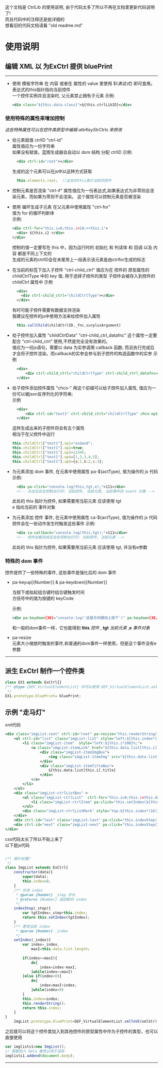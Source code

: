 <!--
 * @LastEditors: Darth_Eternalfaith
 * @LastEditTime: 2022-02-23 15:42:43
-->
这个文档是 CtrlLib 的使用说明, 由于代码太多了所以不再在文档里更新代码说明了!   
而且代码中的注释还是挺详细的   
想看旧的代码文档请看 "old readme.md"   

# 使用说明
## 编辑 XML 以 为ExCtrl 提供 bluePrint 
----
 
* 使用 模板字符串 在 内容 或者在 属性的 value 里使用 ${*表达式*} 即可食用。  
  表达式的this指针指向当前控件  
  一个控件实例并且渲染时, 父元素禁止拥有子元素
  示例:
  ``` xml
  <div class="${this.data.class}">${this.ctrlLibID}</div>
  ```
### 使用特殊的属性来增加控制 
*这些特殊属性可以在控件类原型中编辑 attrKeyStrCtrls 来修改*
* 给元素赋值 ctrlID "ctrl-id"    
  属性值应为一份字符串   
  如果没有赋值，蓝图生成器会自动以 dom 结构 分配 ctrlID
  示例:
  ``` xml
    <div ctrl-id="root"></div>
  ```
  生成的这个元素可以在js中以这种方式获取
  ``` javascript
    this.elements.root;  //此处的this表示当前的控件
  ```
* 控制元素是否渲染 "ctrl-if"
  属性值应为一份表达式,如果表达式为非零则会渲染元素，而如果为零则不会渲染。
  这个属性可以控制元素是否被渲染

* 使用 循环生成子元素 在父元素中使用属性 "ctrl-for"   
  值为 for 的循环判断体   
  示例:   
  ``` XML
  <div ctrl-for="this.i=0;this.i<10;++this.i">
    <div> ${this.i} </div>
  </div>
  ```
  控制的值一定要写在 this 中，因为运行时的 初始化 和 判读体 和 回调 以及 内容 都是不同上下文的  
  生成的元素的ctrlID会在末尾带上一段表示该元素是由ctrlfor生成的标志

* 在当前的标签下加入子控件 "ctrl-child_ctrl"
  值应为在 控件的 原型属性的 childCtrlType 中的 key 值; 用于选择子控件的类型
  子控件会被存入到控件的 childCtrl 属性中
  示例
  ``` xml
    <div>
      <div ctrl-child_ctrl="childCtrlType"></div>
    </div>
  ```
  有时可能子控件需要有数据支持渲染   
  我建议在控件的js中使用方法来给控件加入属性
  ``` javascript
    this.callChild(childCtrlID,_fnc,surplusArgument)
  ```

* 给子控件加入属性 "childCtrlData"
  "ctrl-child_ctrl_datafnc" 这个属性一定要配合 "ctrl-child_ctrl" 使用,不然是完全没有效果的。   
  值应为一份js语句，需要以 data 为实参调用 callback 函数;
  而且执行完成后才会将子控件渲染。而callback的实参会参与到子控件的构造函数中的实参
  示例
  ```xml
    <div>
        <div ctrl-child_ctrl="childCtrlType" ctrl-child_ctrl_datafnc="callback({a:1,b:2,c:3})"></div>
    </div>
  ```

* 给子控件添加控件属性 "chco-"
  用这个前缀可以给子控件加入属性, 值应为一份可以被json反序列化的字符串;   
  示例
  ```xml
    <div>
        <div ctrl-id="test1" ctrl-child_ctrl="childCtrlType" chco-op1="asdasd" chco-op2="true" chco-op3="12345" chco-op4="[1,2,3,4,5]" chco-op5="{a:1,b:2,c:3}"></div>
    </div>
  ```
  这样生成出来的子控件将会有五个属性   
  相当于在父控件中运行
  ```javascript
  this.childCtrl["test1"].op1="asdasd";
  this.childCtrl["test1"].op2=true;
  this.childCtrl["test1"].op3=12345;
  this.childCtrl["test1"].op4=[1,2,3,4,5];
  this.childCtrl["test1"].op5={a:1,b:2,c:3};
  ```

* 为元素添加 dom 事件, 在元素中使用属性 pa-${actType}, 值为操作的 js 代码  
  示例:
  ``` XML
    <div pa-click="console.log(this,tgt,e);">111</div>
    <!-- 点击后会在控制台打印: 当前控件, 当前元素, 当前事件的 event 对象 -->
  ```   
  此处的 this 指针为控件, 如果需要用当前元素 应该使用 tgt    
  e 指向当前的 事件对象 

* 为元素添加 控件 事件, 在元素中使用属性 ca-${actType}, 值为操作的 js 代码  
  控件会在一些动作发生时触发这些事件
  示例:
  ``` XML
    <div ca-callback="console.log(this,tgt);">111</div>
    <!-- 控件加载完成后会在控制台打印: 当前控件, 当前元素 -->
  ```   
  此处的 this 指针为控件, 如果需要用当前元素 应该使用 tgt, 并没有e参数  

### **特殊的 dom 事件**  
  控件提供了一些特殊的事件, 这些事件是强化后的 dom 事件  
* pa-keyup[{Number}] & pa-keydown[{Number}]    

  当按下或抬起组合键时组合键触发时间  
  方括号中的值为按键的 keyCode  

  示例:  
  ```xml
  <div pa-keydown[38]="console.log('这是方向键向上按下')" pa-keydown[38,40]="console.log('这是方向键上下一起按下')"></div>
  ```
  和一般的dom事件一样，它也能得到 **this** *控件* , **tgt** *当前元素* ,**e** *事件对象*

* pa-resize  
  元素大小缩放时触发的事件,和普通的dom事件一样使用，但是这个事件没有e参数  
----

## 派生 ExCtrl 制作一个控件类
```javascript
class EX1 extends ExCtrl{}
/** @type {DEF_VirtualElementList} 你可以使用 DEF_VirtualElementList.xmlToVE(xmlStr); 来生成 bluePrint.
 */
EX1.prototype.bluePrint= bluePrint;
```

## 示例 "走马灯"

xml代码
```xml
<div class="imgList-root" ctrl-id="root" pa-resize="this.renderString();">
    <ul ctrl-id="list" class="imgList-list" style="left:${this.index*(-100)}%" ctrl-for="this.i=0;this.i<this.data.list.length;++this.i" >
        <li class="imgList-item"  style="left:${this.i*100}%;">
            <a class="imgList-itemLink" href="${this.data.list[this.i].url}" title="${this.data.list[this.i].title}">
                <div class="imgList-itemImgBox">
                    <img class="imgList-itemImg" src="${this.data.list[this.i].imgurl}"/>
                </div>
                <div class="imgList-itemTitleBox">
                    ${this.data.list[this.i].title}
                </div>
            </a>
        </li>
    </ul>
    <div class="imgList-ctrlListBox" >
        <ul class="imgList-ctrlList"  ctrl-for="this.i=0;this.i<this.data.list.length;++this.i">
            <li class="imgList-ctrlItem" pa-click="this.setIndex(${this.i})"></li>
        </ul>
        <div class="imgList-ctrlListMark" style="top:${this.index*(16)}px;"></div>
    </div>
    <div ctrl-id="last" class="imgList-last" pa-click="this.indexStep(-1)"></div>
    <div ctrl-id="next" class="imgList-next" pa-click="this.indexStep(1)"></div>
</div>

```
css代码太长了所以不贴上来了   
以下是js代码
```javascript

/** 图片轮播?
 */
class ImgList extends ExCtrl{
    constructor(data){
        super(data);
        this.index=0;
    }
    /** 步进 index 
     * @param {Number} _step 步长
     * @returns {Number} 返回新的 index
     */
    indexStep(_step){
        var tgtIndex=_step+this.index;
        return this.setIndex(tgtIndex);
    }
    /** 更改当前 index
     * @param {Number} _index
     */
    setIndex(_index){
        var index=_index,
            maxI=this.data.list.length;
            
        if(index>=maxI){
            do{
                index=index-maxI;
            }while(index>=maxI)
        }else if(index<0){
            do{
                index=maxI+index;
            }while(index<0)
        }
        this.index=index;
        this.renderString();
        return this.index;
    }
}
    ImgList.prototype.bluePrint=DEF_VirtualElementList.xmlToVE(xmlStr);// 这里是把xml的代码的字符串转成蓝图的类 DEF_VirtualElementList
```
之后就可以将这个控件类加入到其他控件的原型属性中作为子控件的类型，也可以直接使用
```javascript
var imglists1=new ImgList();
// 需要加入 data 属性以用于渲染
imglists1.addend(document.body);
```
---